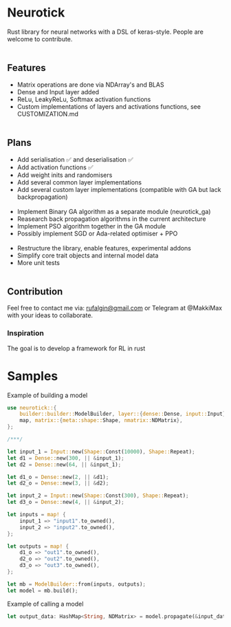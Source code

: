 # Neurotick
Rust library for neural networks with a DSL of keras-style.
People are welcome to contribute.
<br><br>

## Features
- Matrix operations are done via NDArray's and BLAS
- Dense and Input layer added
- ReLu, LeakyReLu, Softmax activation functions
- Custom implementations of layers and activations functions, see CUSTOMIZATION.md
<br><br>

## Plans
- Add serialisation ✅ and deserialisation ✅
- Add activation functions ✅
- Add weight inits and randomisers
- Add several common layer implementations
- Add several custom layer implementations (compatible with GA but lack backpropagation)
<br><br>
- Implement Binary GA algorithm as a separate module (neurotick_ga)
- Reasearch back propagation algorithms in the current architecture
- Implement PSO algorithm together in the GA module
- Possibly implement SGD or Ada-related optimiser + PPO
<br><br>
- Restructure the library, enable features, experimental addons
- Simplify core trait objects and internal model data
- More unit tests
<br><br>

## Contribution
Feel free to contact me via: rufalgin@gmail.com or Telegram at @MakkiMax with your ideas to collaborate.

### Inspiration
The goal is to develop a framework for RL in rust

# Samples
Example of building a model

``` rust
use neurotick::{
    builder::builder::ModelBuilder, layer::{dense::Dense, input::Input},
    map, matrix::{meta::shape::Shape, nmatrix::NDMatrix},
};

/***/

let input_1 = Input::new(Shape::Const(10000), Shape::Repeat);
let d1 = Dense::new(300, || &input_1);
let d2 = Dense::new(64, || &input_1);

let d1_o = Dense::new(2, || &d1);
let d2_o = Dense::new(3, || &d2);

let input_2 = Input::new(Shape::Const(300), Shape::Repeat);
let d3_o = Dense::new(4, || &input_2);

let inputs = map! {
    input_1 => "input1".to_owned(),
    input_2 => "input2".to_owned(),
};

let outputs = map! {
    d1_o => "out1".to_owned(),
    d2_o => "out2".to_owned(),
    d3_o => "out3".to_owned(),
};

let mb = ModelBuilder::from(inputs, outputs);
let model = mb.build();
```

Example of calling a model

``` rust
let output_data: HashMap<String, NDMatrix> = model.propagate(&input_data);
```